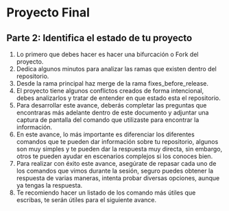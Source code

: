 # Proyecto Final
## Parte 2: Identifica el estado de tu proyecto

1. Lo primero que debes hacer es hacer una bifurcación o Fork del proyecto.
2. Dedica algunos minutos para analizar las ramas que existen dentro del repositorio.
3. Desde la rama principal haz merge de la rama fixes_before_release. 
4. El proyecto tiene algunos conflictos creados de forma intencional, debes analizarlos y tratar de entender en que estado esta el repositorio.
5. Para desarrollar este avance, deberás completar las preguntas que encontraras más adelante dentro de este documento y adjuntar una captura de pantalla del comando que utilizaste para encontrar la información.
5. En este avance, lo más importante es diferenciar los diferentes comandos que te pueden dar información sobre tu repositorio, algunos son muy simples y te pueden dar la respuesta muy directa, sin embargo, otros te pueden ayudar en escenarios complejos si los conoces bien.
6. Para realizar con éxito este avance, asegúrate de repasar cada uno de los comandos que vimos durante la sesión, seguro puedes obtener la respuesta de varias maneras, intenta probar diversas opciones, aunque ya tengas la respuesta.
7. Te recomiendo hacer un listado de los comando más útiles que escribas, te serán útiles para el siguiente avance.
